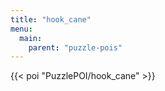 ```yaml
---
title: "hook_cane"
menu:
  main:
    parent: "puzzle-pois"
---
```


{{< poi "PuzzlePOI/hook_cane" >}}
